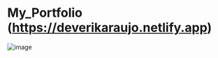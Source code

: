 # My_Portfolio (https://deverikaraujo.netlify.app)

![image](https://user-images.githubusercontent.com/62224609/161972397-b597064b-ba7a-425c-b448-da0fac806afc.png)
